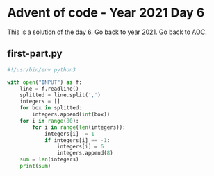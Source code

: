 # Advent of code - Year 2021 Day 6

This is a solution of the [day 6](https://adventofcode.com/2021/day/6). Go back to year [2021](2021.md). Go back to [AOC](../adventofcode.md).

## first-part.py

```py
#!/usr/bin/env python3

with open("INPUT") as f:
    line = f.readline()
    splitted = line.split(',')
    integers = []
    for box in splitted:
        integers.append(int(box))
    for i in range(80):
        for i in range(len(integers)):
            integers[i] -= 1
            if integers[i] == -1:
                integers[i] = 6
                integers.append(8)
    sum = len(integers)
    print(sum)
```

